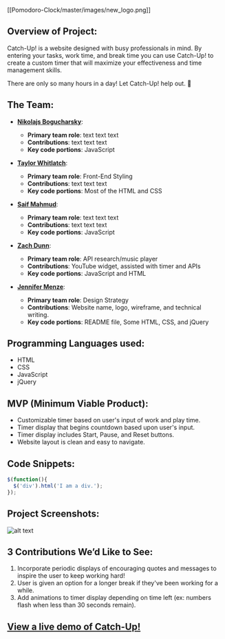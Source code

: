 [[Pomodoro-Clock/master/images/new_logo.png]]

## Overview of Project:
Catch-Up! is a website designed with busy professionals in mind. By entering your tasks, work time, and break time you can use Catch-Up! to create a custom timer that will maximize your effectiveness and time management skills. 

There are only so many hours in a day! Let Catch-Up! help out. :tomato: 

## The Team:
* **[Nikolajs Bogucharsky](https://github.com/niktechnopro)**: 
	* **Primary team role**: text text text
  	* **Contributions**:  text text text 
  	* **Key code portions**: JavaScript

* **[Taylor Whitlatch](https://github.com/TaylorWhitlatch)**: 
	* **Primary team role**: Front-End Styling
  	* **Contributions**:  text text text 
  	* **Key code portions**: Most of the HTML and CSS

* **[Saif Mahmud](https://github.com/saiftg)**:
	* **Primary team role**: text text text
  	* **Contributions**:  text text text 
  	* **Key code portions**: JavaScript 

* **[Zach Dunn](https://github.com/ZachDunn8)**: 
	* **Primary team role**: API research/music player
  	* **Contributions**:  YouTube widget, assisted with timer and APIs 
  	* **Key code portions**: JavaScript and HTML

* **[Jennifer Menze](https://github.com/jamenze)**: 
  	* **Primary team role**: Design Strategy
  	* **Contributions**:  Website name, logo, wireframe, and technical writing. 
  	* **Key code portions**: README file, Some HTML, CSS, and jQuery

## Programming Languages used:
* HTML
* CSS
* JavaScript
* jQuery

## MVP (Minimum Viable Product):
* Customizable timer based on user's input of work and play time.
* Timer display that begins countdown based upon user's input.
* Timer display includes Start, Pause, and Reset buttons.
* Website layout is clean and easy to navigate.


## Code Snippets:
```javascript
$(function(){
  $('div').html('I am a div.');
});
```

## Project Screenshots:
![alt text](https://i.pinimg.com/736x/02/a7/8a/02a78a1d9c8a6c94ecb633f7cfe6b849--smile-funny-stuff.jpg "Not the real image | do not use")

## 3 Contributions We’d Like to See:
1. Incorporate periodic displays of encouraging quotes and messages to inspire the user to keep working hard!
2. User is given an option for a longer break if they've been working for a while.
3. Add animations to timer display depending on time left (ex: numbers flash when less than 30 seconds remain).

## [View a live demo of Catch-Up!](https://www.google.com)
